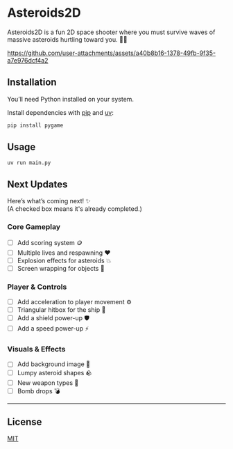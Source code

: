 # Asteroids2D

Asteroids2D is a fun 2D space shooter where you must survive waves of massive asteroids hurtling toward you. 🚀💥


https://github.com/user-attachments/assets/a40b8b16-1378-49fb-9f35-a7e976dcf4a2




## Installation

You’ll need Python installed on your system.

Install dependencies with [pip](https://pip.pypa.io/en/stable/) and [uv](https://docs.astral.sh/uv/getting-started/installation/#installation-methods):




```bash
pip install pygame
```

## Usage

```
uv run main.py
```

## Next Updates

Here’s what’s coming next! ✨  
(A checked box means it's already completed.)

### Core Gameplay
- [ ] Add scoring system 🪙  
- [ ] Multiple lives and respawning ❤️  
- [ ] Explosion effects for asteroids 💥  
- [ ] Screen wrapping for objects 🌌  

### Player & Controls
- [ ] Add acceleration to player movement ⚙️  
- [ ] Triangular hitbox for the ship 🔺  
- [ ] Add a shield power-up 🛡️  
- [ ] Add a speed power-up ⚡  

### Visuals & Effects
- [ ] Add background image 🌠  
- [ ] Lumpy asteroid shapes 🪨  
- [ ] New weapon types 🔫  
- [ ] Bomb drops 💣  

---

## License

[MIT](https://choosealicense.com/licenses/mit/)
